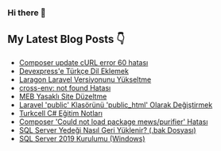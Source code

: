 ### Hi there 👋

## My Latest Blog Posts 👇
<!-- HASHNODE_BLOG:START -->
- [Composer update cURL error 60 hatası](https://tahsingokalp.hashnode.dev/composer-update-curl-error-60-hatasi-ckunsq1eq0nx1rvs1f5oxehee)
- [Devexpress'e Türkçe Dil Eklemek](https://tahsingokalp.hashnode.dev/devexpresse-turkce-dil-eklemek-ckuk6swoh06j2ebs11iad3zy9)
- [Laragon Laravel Versiyonunu Yükseltme](https://tahsingokalp.hashnode.dev/laragon-laravel-versiyonunu-yukseltme-ckokjmau0026f2gs1c34o42c6)
- [cross-env: not found Hatası](https://tahsingokalp.hashnode.dev/cross-env-not-found-hatasi-ckohdps5n0co8qcs1dk55b2wm)
- [MEB Yasaklı Site Düzeltme](https://tahsingokalp.hashnode.dev/meb-yasakli-site-duzeltme-ckohdn7na0fk5v9s163hqa11x)
- [Laravel 'public' Klasörünü 'public_html' Olarak Değiştirmek](https://tahsingokalp.hashnode.dev/laravel-public-klasorunu-publichtml-olarak-degistirmek-ckohdl1ea0cnaqcs17euoh8el)
- [Turkcell C# Eğitim Notları](https://tahsingokalp.hashnode.dev/turkcell-c-egitim-notlari-ckohdj93f0fj1v9s16nnmd4aa)
- [Composer 'Could not load package mews/purifier' Hatası](https://tahsingokalp.hashnode.dev/composer-could-not-load-package-mewspurifier-hatasi-ckohd9l950fejv9s1bh8u1c43)
- [SQL Server Yedeği Nasıl Geri Yüklenir? (.bak Dosyası)](https://tahsingokalp.hashnode.dev/sql-server-yedegi-nasil-geri-yuklenir-bak-dosyasi-ckohd7hcy0cizqcs17os98plq)
- [SQL Server 2019 Kurulumu (Windows)](https://tahsingokalp.hashnode.dev/sql-server-2019-kurulumu-windows-ckohd4l0w0cimqcs1205v6t9s)
<!-- HASHNODE_BLOG:END -->

<!--
**TahsinGokalp/TahsinGokalp** is a ✨ _special_ ✨ repository because its `README.md` (this file) appears on your GitHub profile.

Here are some ideas to get you started:

- 🔭 I’m currently working on ...
- 🌱 I’m currently learning ...
- 👯 I’m looking to collaborate on ...
- 🤔 I’m looking for help with ...
- 💬 Ask me about ...
- 📫 How to reach me: ...
- 😄 Pronouns: ...
- ⚡ Fun fact: ...
-->
